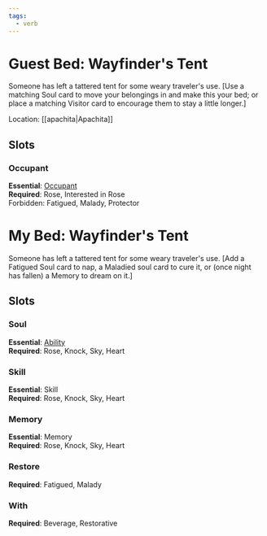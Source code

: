 ```yaml
---
tags:
  - verb
---
```

# Guest Bed: Wayfinder's Tent
Someone has left a tattered tent for some weary traveler's use. \[Use a matching Soul card to move your belongings in and make this your bed; or place a matching Visitor card to encourage them to stay a little longer.]

Location: [[apachita|Apachita]]
## Slots
### Occupant
**Essential**: [Occupant](https://uadaf.theevilroot.xyz/rowenarium/element/campable)<br>
**Required**: Rose, Interested in Rose<br>
Forbidden: Fatigued, Malady, Protector
# My Bed: Wayfinder's Tent
Someone has left a tattered tent for some weary traveler's use. \[Add a Fatigued Soul card to nap, a Maladied soul card to cure it, or (once night has fallen) a Memory to dream on it.]
## Slots
### Soul
**Essential**: [Ability](https://uadaf.theevilroot.xyz/rowenarium/element/ability)<br>
**Required**: Rose, Knock, Sky, Heart
### Skill
**Essential**: Skill<br>
**Required**: Rose, Knock, Sky, Heart
### Memory
**Essential**: Memory<br>
**Required**: Rose, Knock, Sky, Heart
### Restore
**Required**: Fatigued, Malady
### With
**Required**: Beverage, Restorative